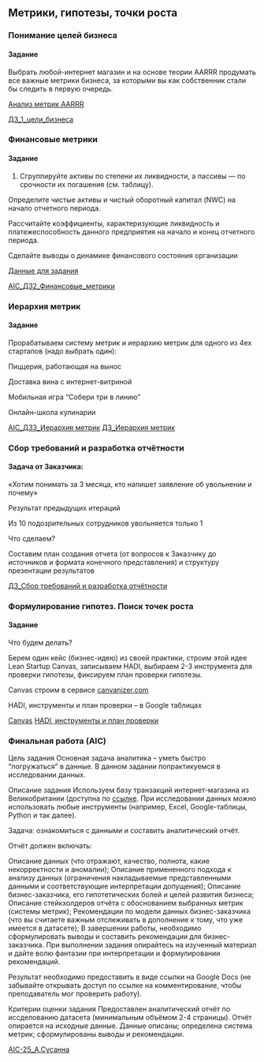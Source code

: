 ## Метрики, гипотезы, точки роста

### Понимание целей бизнеса

#### Задание
Выбрать любой-интернет магазин и на основе теории AARRR продумать все важные метрики бизнеса, за которыми вы как собственник стали бы следить в первую очередь.

[Анализ метрик AARRR](https://docs.google.com/document/d/1M5thRVzy30V3LfXoy9C0hr7ezYzyxfEZyIzcoPb5cdc/edit)

[ДЗ_1_цели_бизнеса](https://docs.google.com/document/d/1VlyxEv73QVc00SHh7PpS4TuNPkg-2UfRlASBUma0Zsk/edit)

### Финансовые метрики

#### Задание
1. Сгруппируйте активы по степени их ликвидности, а пассивы — по срочности их погашения (см. таблицу).

Определите чистые активы и чистый оборотный капитал (NWC) на начало отчетного периода.

Рассчитайте коэффициенты, характеризующие ликвидность и платежеспособность данного предприятия на начало и конец отчетного периода.

Сделайте выводы о динамике финансового состояния организации

[Данные для задания](https://docs.google.com/spreadsheets/d/1Jm7eGkDwovc-LaGTiqxz59q5yyO_pciJjwSIkNtW_ck/edit#gid=0)

[AIC_ДЗ2_Финансовые_метрики](https://drive.google.com/file/d/1EEvLItR2-xlpDrQTRMhFHHrbW89vyIlP/view)

### Иерархия метрик

#### Задание
Прорабатываем систему метрик и иерархию метрик для одного из 4ех стартапов (надо выбрать один):

Пиццерия, работающая на вынос

Доставка вина с интернет-витриной

Мобильная игра “Собери три в линию”

Онлайн-школа кулинарии

[AIC_ДЗ3_Иерархия метрик](https://drive.google.com/file/d/10A7VtkitJaPTxCxJbTTprs8xI3hY84C2/view)
[ДЗ_Иерархия метрик](https://docs.google.com/document/d/1F_LOD4tZCQPoicdY74kE0L8c_2VvJzFi8YVuA7QPyMI/edit)

### Сбор требований и разработка отчётности

#### Задача от Заказчика:

«Хотим понимать за 3 месяца, кто напишет заявление об увольнении и почему»

Результат предыдущих итераций

Из 10 подозрительных сотрудников увольняется только 1

Что сделаем?

Составим план создания отчета (от вопросов к Заказчику до источников и формата конечного представления) и структуру презентации результатов

[ДЗ_Сбор требований и разработка отчётности](https://docs.google.com/document/d/16IPcSK9UTIgA4VIFpnqfB3DLkZQodvmAZi-6NSYxxp4/edit)

### Формулирование гипотез. Поиск точек роста

#### Задание

Что будем делать?

Берем один кейс (бизнес-идею) из своей практики, строим этой идее Lean Startup Canvas, записываем HADI, выбираем 2-3 инструмента для проверки гипотезы, фиксируем план проверки гипотезы.

Canvas строим в сервисе [canvanizer.com](https://canvanizer.com/)

HADI, инструменты и план проверки – в Google таблицах

[Canvas](https://canvanizer.com/canvas/rdS0PSd60UTBy)
[HADI, инструменты и план проверки](https://drive.google.com/file/d/1OGhykgx_80ZXNPJO-VcydN0YFVpHPZqu/view)

### Финальная работа (AIC)

Цель задания
Основная задача аналитика – уметь быстро “погружаться” в данные.
В данном задании попрактикуемся в исследовании данных.

Описание задания
Используем базу транзакций интернет-магазина из Великобритании (доступна по [ссылке](https://docs.google.com/spreadsheets/d/1L1cOzBw-Muaf4YZnsqEOrw4kjEL5avx7SjcE6uzCt0Q/edit#gid=936717536). При исследовании данных можно использовать любые инструменты (например, Excel, Google-таблицы, Python и так далее).

Задача: ознакомиться с данными и составить аналитический отчёт.

Отчёт должен включать:

Описание данных (что отражают, качество, полнота, какие некорректности и аномалии);
Описание примененного подхода к анализу данных (ограничения накладываемые представленными данными и соответствующие интерпретации допущения);
Описание бизнес-заказчика, его гипотетических болей и целей развития бизнеса;
Описание стейкхолдеров отчёта с обоснованием выбранных метрик (системы метрик);
Рекомендации по модели данных бизнес-заказчика (что вы считаете важным отслеживать в дополнение к тому, что уже имеется в датасете);
В завершении работы, необходимо сформулировать выводы и составить рекомендации для бизнес-заказчика.
При выполнении задания опирайтесь на изученный материал и дайте волю фантазии при интерпретации и формулировании рекомендаций.

Результат необходимо предоставить в виде ссылки на Google Docs (не забывайте открывать доступ по ссылке на комментирование, чтобы преподаватель мог проверить работу).

Критерии оценки задания
Предоставлен аналитический отчёт по иссделованию датасета (минимальным объёмом 2-4 страницы).
Отчёт опирается на исходные данные.
Данные описаны; определена система метрик; сформулированы выводы и рекомендации.

[AIC-25_А.Сусанна](https://docs.google.com/document/d/12B8paYsNBTxsGrPeTWTL6R6oXiIUmpEazY9lhYPaR8A/edit#)

